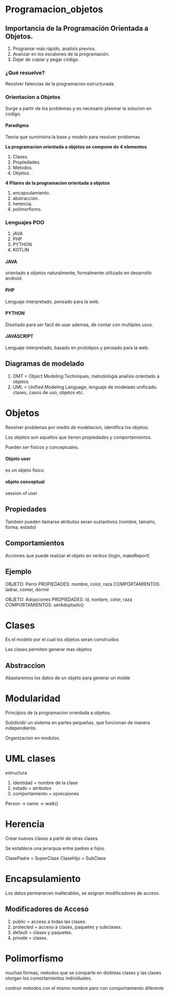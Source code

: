 # Programacion_objetos
## Importancia de la Programación Orientada a Objetos.
1. Programar más rápido, analisis previos.
2. Avanzar en los escalones de la programación.
3. Dejar de copiar y pegar código.

### ¿Qué resuelve?
Resolver falencias de la programacion estructurada.
### Orientacion a Objetos
Surge a partir de los problemas y es necesario plasmar la solucion en codigo.
#### Paradigma
Teoria que suministra la base y modelo para resolver problemas

**La programacion orientada a objetos se compone de 4 elementos**
1. Clases.
2. Propiedades.
3. Metodos.
4. Objetos.

**4 Pilares de la programacion orientada a objetos**
1. encapsulamiento.
2. abstraccion.
3. herencia.
4. polimorfismo.
### Lenguajes POO
1. jAVA
2. PHP
3. PYTHON
4. KOTLIN
#### JAVA
orientado a objetos naturalmente, formalmente utilizado en desarrollo android.
#### PHP
Lenguaje interpretado, pensado para la web.
#### PYTHON
Diseñado para ser facil de usar ademas, de contar con multiples usos.
#### JAVASCRIPT
Lenguaje interpretado, basado en prototipos y pensado para la web.
## Diagramas de modelado
1. OMT = Object Modeling Techniques, metodologia analisis orientado a objetos
2. UML = Unified Modeling Language, lenguaje de modelado unificado. clases, casos de uso, objetos etc.
# Objetos
Resolver problemas por medio de modelacion, identifica los objetos.

Los objetos son aquellos que tienen propiedades y comportamientos.

Pueden ser fisicos y conceptuales.

#### Objeto user
es un objeto fisico

#### objeto conceptual
session of user

## Propiedades
Tambien pueden llamarse atributos seran sustantivos (nombre, tamaño, forma, estado)

## Comportamientos
Acciones que puede realizar el objeto en verbos (login, makeReport)

## Ejemplo
OBJETO: Perro
PROPIEDADES: nombre, color, raza
COMPORTAMIENTOS: ladrar, comer, dormir

OBJETO: Adopciones
PROPIEDADES: id, nombre, color, raza
COMPORTAMIENTOS: serAdoptado()

# Clases
Es el modelo por el cual los objetos seran construidos

Las clases permiten generar mas objetos

## Abstraccion
Abastaremos los datos de un objeto para generar un molde

# Modularidad
Principios de la programacion orientada a objetos.

Subdividir un sistema en partes pequeñas, que funcionan de manera independiente.

Organizacion en modulos.

# UML clases
estructura
1. identidad = nombre de la clase
2. estado = atributos
3. comportamiento = oprecaiones

Person -> name -> walk()

# Herencia
Crear nuevas clases a partir de otras clases.

Se establece una jerarquia entre padres e hijos.

ClasePadre = SuperClase
ClaseHijo = SubClase

# Encapsulamiento
Los datos permanecen inalterables, se asignan modificadores de acceso.

## Modificadores de Acceso
1. public = acceso a todas las clases.
2. protected = acceso a clases, paquetes y subclases.
3. default = clases y paquetes.
4. private = clases.

# Polimorfismo
muchas formas, metodos que se comparte en distintas clases y las clases otorgan los comortamientos individuales.

contruir metodos con el mismo nombre pero con comportamiento diferente